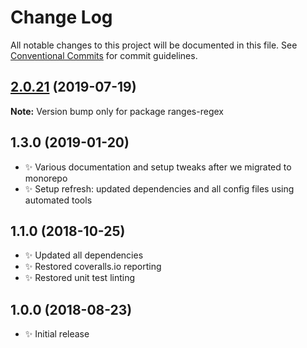 # Change Log

All notable changes to this project will be documented in this file.
See [Conventional Commits](https://conventionalcommits.org) for commit guidelines.

## [2.0.21](https://gitlab.com/codsen/codsen/compare/ranges-regex@2.0.20...ranges-regex@2.0.21) (2019-07-19)

**Note:** Version bump only for package ranges-regex





## 1.3.0 (2019-01-20)

- ✨ Various documentation and setup tweaks after we migrated to monorepo
- ✨ Setup refresh: updated dependencies and all config files using automated tools

## 1.1.0 (2018-10-25)

- ✨ Updated all dependencies
- ✨ Restored coveralls.io reporting
- ✨ Restored unit test linting

## 1.0.0 (2018-08-23)

- ✨ Initial release
